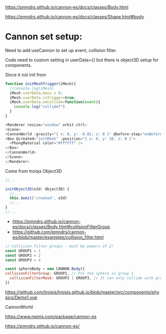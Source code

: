 



https://pmndrs.github.io/cannon-es/docs/classes/Body.html


https://pmndrs.github.io/cannon-es/docs/classes/Shape.html#body





# Cannon set setup:
Need to add useCannon to set up event, collision filter.

Code need to custom setting in userData={} but there is object3D setup for components.

Since it not init from 
```js
function initMeshTrigger(iMesh){
  //console.log(iMesh)
  iMesh.userData.mass = 0;
  iMesh.userData.isTrigger=true;
  iMesh.userData.onCollide=function(event){
    console.log("collide?")
  }
}

<Renderer resize="window" orbit-ctrl>
<Scene>
<CannonWorld :gravity="{ x: 0, y: -9.82, z: 0 }" @before-step="onBeforeStep">
<Box @created="initMesh" :position="{ x: 0, y: 10, z: 0 }">
  <PhongMaterial color="#ffffff" />
</Box>
</CannonWorld>
</Scene>
</Renderer>
```

Come from troisjs Object3D
```js
//...

initObject3D(o3d: Object3D) {
  //...
  this.$emit('created', o3d)
  //...
}
//...
```

- https://pmndrs.github.io/cannon-es/docs/classes/Body.html#collisionFilterGroup
- https://github.com/pmndrs/cannon-es/blob/master/examples/collision_filter.html
```js
// Collision filter groups - must be powers of 2!
const GROUP1 = 1
const GROUP2 = 2
const GROUP3 = 4

const sphereBody = new CANNON.Body({
collisionFilterGroup: GROUP1, // Put the sphere in group 1
  collisionFilterMask: GROUP2 | GROUP3, // It can only collide with group 2 and 3
})
```








https://github.com/troisjs/troisjs.github.io/blob/master/src/components/physics/Demo1.vue


CannonWorld


https://www.npmjs.com/package/cannon-es



https://pmndrs.github.io/cannon-es/


